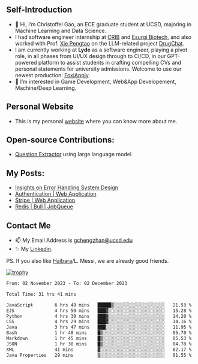 ## Self-Introduction
- 👋 Hi, I’m Christoffel Gao, an ECE graduate student at UCSD, majoring in Machine Learning and Data Science.
- I had software engineer internship at [CRIB](https://www.linkedin.com/company/trycrib/) and [Esurgi Biotech](https://myesurgi.com/), and also worked with Prof. [Xie Pengtao](https://pengtaoxie.github.io/) on the LLM-related project [DrugChat](https://github.com/UCSD-AI4H/drugchat).
- I am currently working at **Lyde** as a software engineer, playing a pivot role, in all phases from UI/UX design through to CI/CD, in our GPT-powered platform to assist students in crafting compelling CVs and personal statements for university admissions. Welcome to use our newest production: [FoxiApply](https://lyde.io).
- 👀 I’m interested in Game Development, Web&App Developement, Machine/Deep Learning.

## Personal Website
-  This is my personal [website](https://gaochengzhan.netlify.app/) where you can know more about me.

## Open-source Contributions:
- [Question Extractor](https://github.com/nestordemeure/question_extractor) using large language model

## My Posts:
- [Insights on Error Handling System Design](https://gaochengzhan.netlify.app/post/error-handling/)
- [Authentication | Web Application](https://gaochengzhan.netlify.app/post/authentication/)
- [Stripe | Web Application](https://gaochengzhan.netlify.app/post/stripe/)
- [Redis | Bull | JobQueue](https://gaochengzhan.netlify.app/post/job-queue/)

## Contact Me
- 📫 My Email Address is gchengzhan@ucsd.edu
- ✨ My [Linkedin](https://www.linkedin.com/in/chengzhan-christoffel-gao/).

PS. If you also like [Haibara](https://www.detectiveconanworld.com/wiki/Ai_Haibara)/L. Messi, we are already good friends.

[![trophy](https://github-profile-trophy.vercel.app/?username=gaochengzhan&theme=flat&row=1&margin-w=12)](https://github.com/ryo-ma/github-profile-trophy)

<!--START_SECTION:waka-->

```txt
From: 02 November 2023 - To: 02 December 2023

Total Time: 31 hrs 41 mins

JavaScript        6 hrs 49 mins   █████▒░░░░░░░░░░░░░░░░░░░   21.53 %
EJS               4 hrs 50 mins   ███▓░░░░░░░░░░░░░░░░░░░░░   15.28 %
Python            4 hrs 30 mins   ███▓░░░░░░░░░░░░░░░░░░░░░   14.20 %
CSS               4 hrs 29 mins   ███▓░░░░░░░░░░░░░░░░░░░░░   14.16 %
Java              3 hrs 47 mins   ███░░░░░░░░░░░░░░░░░░░░░░   11.95 %
Bash              1 hr 48 mins    █▒░░░░░░░░░░░░░░░░░░░░░░░   05.70 %
Markdown          1 hr 45 mins    █▒░░░░░░░░░░░░░░░░░░░░░░░   05.53 %
JSON              1 hr 30 mins    █▒░░░░░░░░░░░░░░░░░░░░░░░   04.78 %
XML               41 mins         ▓░░░░░░░░░░░░░░░░░░░░░░░░   02.17 %
Java Properties   29 mins         ▒░░░░░░░░░░░░░░░░░░░░░░░░   01.55 %
```

<!--END_SECTION:waka-->

<!---
gaochengzhan/gaochengzhan is a ✨ special ✨ repository because its `README.md` (this file) appears on your GitHub profile.
You can click the Preview link to take a look at your changes.
--->
